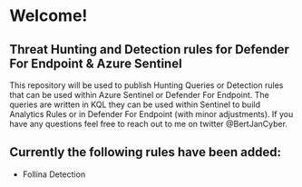 # Welcome!

## Threat Hunting and Detection rules for Defender For Endpoint & Azure Sentinel
This repository will be used to publish Hunting Queries or Detection rules that can be used within Azure Sentinel or Defender For Endpoint. The queries are written in KQL they can be used within Sentinel to build Analytics Rules or in Defender For Endpoint (with minor adjustments). If you have any questions feel free to reach out to me on twitter @BertJanCyber. 

## Currently the following rules have been added:

- Follina Detection
